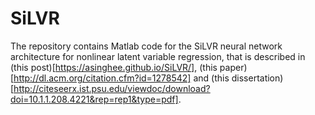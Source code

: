 # SiLVR
The repository contains Matlab code for the SiLVR neural network architecture for nonlinear latent variable regression, that is described in (this post)[https://asinghee.github.io/SiLVR/], (this paper)[http://dl.acm.org/citation.cfm?id=1278542] and (this dissertation)[http://citeseerx.ist.psu.edu/viewdoc/download?doi=10.1.1.208.4221&rep=rep1&type=pdf].
